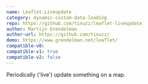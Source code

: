 ```yaml
---
name: Leaflet.Liveupdate
category: dynamic-custom-data-loading
repo: https://github.com/tinuzz/leaflet-liveupdate
author: Martijn Grendelman
author-url: https://github.com/tinuzz/
demo: https://www.grendelman.net/leaflet/
compatible-v0:
compatible-v1: true
compatible-v2: false
---
```


Periodically ('live') update something on a map.
